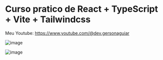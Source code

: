 # Curso pratico de React + TypeScript + Vite + Tailwindcss


Meu Youtube: https://www.youtube.com/@dev.gersonaguiar

![image](https://github.com/user-attachments/assets/30e40803-e9f4-49d1-a82e-7a435cf801e4)

![image](https://github.com/user-attachments/assets/54a59add-8d46-478f-8128-42c438459c13)

